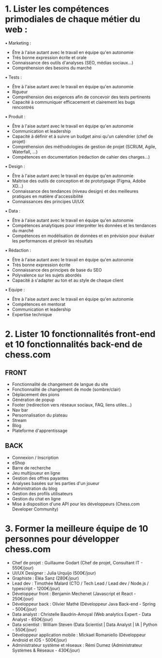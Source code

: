 # 1. Lister les compétences primodiales de chaque métier du web :
• Marketing :
* Être à l'aise autant avec le travail en équipe qu'en autonomie
* Très bonne expression écrite et orale
* Connaissance des outils d'analyses (SEO, médias sociaux...)
* Compréhension des besoins du marché

• Tests :
* Être à l'aise autant avec le travail en équipe qu'en autonomie
* Rigueur
* Compréhension des exigences afin de concevoir des tests pertinents
* Capacité à communiquer efficacement et clairement les bugs rencontrés

• Produit :
* Être à l'aise autant avec le travail en équipe qu'en autonomie
* Communication et leadership
* Capacité à définir et à suivre un budget ainsi qu'un calendrier (chef de projet)
* Compréhension des méthodologies de gestion de projet (SCRUM, Agile, Waterfall, ...)
* Compétences en documentation (rédaction de cahier des charges...)

• Design :
* Être à l'aise autant avec le travail en équipe qu'en autonomie
* Maîtrise des outils de conception et de prototypage (Figma, Adobe XD...)
* Connaissance des tendances (niveau design) et des meilleures pratiques en matière d'accessibilité
* Connaissances des principes UI/UX

• Data :
* Être à l'aise autant avec le travail en équipe qu'en autonomie
* Compétences analytiques pour interpréter les données et les tendances du marché
* Compétences en modélisation de données et en prévision pour évaluer les performances et prévoir les résultats

• Rédaction :
* Être à l'aise autant avec le travail en équipe qu'en autonomie
* Très bonne expression écrite
* Connaissance des principes de base du SEO
* Polyvalence sur les sujets abordés
* Capacité à s'adapter au ton et au style de chaque client

• Equipe :
* Être à l'aise autant avec le travail en équipe qu'en autonomie
* Compétences en mentorat
* Communication et leadership
* Expertise technique 


# 2. Lister 10 fonctionnalités front-end et 10 fonctionnalités back-end de chess.com
## FRONT
* Fonctionnalité de changement de langue du site
* Fonctionnalité de changement de mode (sombre/clair)
* Déplacement des pions
* Génération de popup
* Footer (redirection vers réseaux sociaux, FAQ, liens utiles...)
* Nav bar
* Personnalisation du plateau
* Stream
* Blog
* Plateforme d'apprentissage

## BACK
* Connexion / Inscription
* eShop
* Barre de recherche
* Jeu multijoueur en ligne
* Gestion des offres payantes
* Analyses basées sur les parties d'un joueur
* Administration du blog
* Gestion des profils utilisateurs
* Gestion du chat en ligne
* Mise à disposition d'une API pour les développeurs (Chess.com Developer Community)


# 3. Former la meilleure équipe de 10 personnes pour développer chess.com
* Chef de projet : Guillaume Godart (Chef de projet, Consultant IT - 550€/jour)
* UI/UX Designer : Julia Urquijo (500€/jour)
* Graphiste : Eléa Sanz (280€/jour)
* Lead dev : Timothée Malard (CTO / Tech Lead / Lead dev / Node.js / typescript - 1200€/jour)
* Développeur front : Benjamin Mechenet (Javascript et React - 250€/jour)
* Développeur back : Olivier Mathé (Développeur Java Back-end - Spring - 500€/jour)
* Data analyst : Christelle Baudrin-Amoyal (Web analytics Expert - Data Analyst - 650€/jour)
* Data scientist : William Steven (Data Scientist | Data Analyst | IA | Python - 550€/jour)
* Développeur application mobile : Mickael Romaniello (Développeur Android et iOS - 500€/jour)
* Administrateur système et réseaux : Rémi Dumez (Administrateur Systèmes & Réseaux - 430€/jour)

